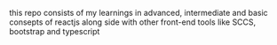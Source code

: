 this repo consists of my learnings in advanced, intermediate and basic consepts of reactjs along side with other front-end tools like SCCS, bootstrap and typescript
